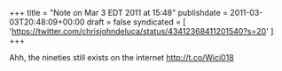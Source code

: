 +++
title = "Note on Mar 3 EDT 2011 at 15:48"
publishdate = 2011-03-03T20:48:09+00:00
draft = false
syndicated = [ 'https://twitter.com/chrisjohndeluca/status/43412368411201540?s=20' ]
+++

Ahh, the nineties still exists on the internet http://t.co/Wici018
